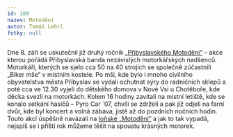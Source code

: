 ```yaml
---
id: 109
nazev: Motodění
autor: Tomáš Lehrl
fotky: null
---
```

Dne 8. září se uskutečnil již druhý ročník <a href="http://www.motodeni.com">„Přibyslavského Motodění“</a> – akce kterou pořádá Přibyslavská banda nezávislých motorkářských nadšenců. Motorkáři, kterých se sjelo cca 50 na 40 strojích se společně zúčastnili „Biker mše“ v místním kostele. Po mši, kde bylo i mnoho civilního obyvatelstva města Přibyslav se  vydali ochutnat sýry do radničních sklepů a poté cca ve 12.30 vyjeli do dětského domova v Nové Vsi u Chotěboře, kde děcka svezli na motorkách. Kolem 16 hodiny zavítali na místní letiště, kde se konalo setkání hasičů – Pyro Car ´07, chvíli se zdrželi a pak již odjeli na farní dvůr, kde byl koncert a volná zábava, jistě až do pozdních nočních hodin. Touto akcí úspěšně navázali na <a href="/?page=2&idr=9&year=2006">loňské „Motodění“</a> a jak to tak vypadá, nejspíš se i příští rok můžeme těšit na spoustu krásných motorek.<p>
